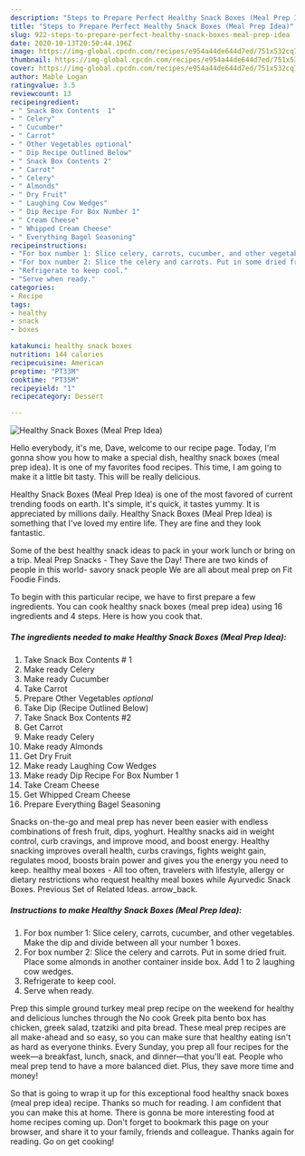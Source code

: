 ```yaml
---
description: "Steps to Prepare Perfect Healthy Snack Boxes (Meal Prep Idea)"
title: "Steps to Prepare Perfect Healthy Snack Boxes (Meal Prep Idea)"
slug: 922-steps-to-prepare-perfect-healthy-snack-boxes-meal-prep-idea
date: 2020-10-13T20:50:44.196Z
image: https://img-global.cpcdn.com/recipes/e954a44de644d7ed/751x532cq70/healthy-snack-boxes-meal-prep-idea-recipe-main-photo.jpg
thumbnail: https://img-global.cpcdn.com/recipes/e954a44de644d7ed/751x532cq70/healthy-snack-boxes-meal-prep-idea-recipe-main-photo.jpg
cover: https://img-global.cpcdn.com/recipes/e954a44de644d7ed/751x532cq70/healthy-snack-boxes-meal-prep-idea-recipe-main-photo.jpg
author: Mable Logan
ratingvalue: 3.5
reviewcount: 13
recipeingredient:
- " Snack Box Contents  1"
- " Celery"
- " Cucumber"
- " Carrot"
- " Other Vegetables optional"
- " Dip Recipe Outlined Below"
- " Snack Box Contents 2"
- " Carrot"
- " Celery"
- " Almonds"
- " Dry Fruit"
- " Laughing Cow Wedges"
- " Dip Recipe For Box Number 1"
- " Cream Cheese"
- " Whipped Cream Cheese"
- " Everything Bagel Seasoning"
recipeinstructions:
- "For box number 1: Slice celery, carrots, cucumber, and other vegetables. Make the dip and divide between all your number 1 boxes."
- "For box number 2: Slice the celery and carrots. Put in some dried fruit. Place some almonds in another container inside box. Add 1 to 2 laughing cow wedges."
- "Refrigerate to keep cool."
- "Serve when ready."
categories:
- Recipe
tags:
- healthy
- snack
- boxes

katakunci: healthy snack boxes 
nutrition: 144 calories
recipecuisine: American
preptime: "PT33M"
cooktime: "PT35M"
recipeyield: "1"
recipecategory: Dessert

---
```



![Healthy Snack Boxes (Meal Prep Idea)](https://img-global.cpcdn.com/recipes/e954a44de644d7ed/751x532cq70/healthy-snack-boxes-meal-prep-idea-recipe-main-photo.jpg)

Hello everybody, it's me, Dave, welcome to our recipe page. Today, I'm gonna show you how to make a special dish, healthy snack boxes (meal prep idea). It is one of my favorites food recipes. This time, I am going to make it a little bit tasty. This will be really delicious.

Healthy Snack Boxes (Meal Prep Idea) is one of the most favored of current trending foods on earth. It's simple, it's quick, it tastes yummy. It is appreciated by millions daily. Healthy Snack Boxes (Meal Prep Idea) is something that I've loved my entire life. They are fine and they look fantastic.

Some of the best healthy snack ideas to pack in your work lunch or bring on a trip. Meal Prep Snacks - They Save the Day! There are two kinds of people in this world- savory snack people We are all about meal prep on Fit Foodie Finds.


To begin with this particular recipe, we have to first prepare a few ingredients. You can cook healthy snack boxes (meal prep idea) using 16 ingredients and 4 steps. Here is how you cook that.

<!--inarticleads1-->

##### The ingredients needed to make Healthy Snack Boxes (Meal Prep Idea):

1. Take  Snack Box Contents # 1
1. Make ready  Celery
1. Make ready  Cucumber
1. Take  Carrot
1. Prepare  Other Vegetables *optional*
1. Take  Dip (Recipe Outlined Below)
1. Take  Snack Box Contents #2
1. Get  Carrot
1. Make ready  Celery
1. Make ready  Almonds
1. Get  Dry Fruit
1. Make ready  Laughing Cow Wedges
1. Make ready  Dip Recipe For Box Number 1
1. Take  Cream Cheese
1. Get  Whipped Cream Cheese
1. Prepare  Everything Bagel Seasoning


Snacks on-the-go and meal prep has never been easier with endless combinations of fresh fruit, dips, yoghurt. Healthy snacks aid in weight control, curb cravings, and improve mood, and boost energy. Healthy snacking improves overall health, curbs cravings, fights weight gain, regulates mood, boosts brain power and gives you the energy you need to keep. healthy meal boxes - All too often, travelers with lifestyle, allergy or dietary restrictions who request healthy meal boxes while Ayurvedic Snack Boxes. Previous Set of Related Ideas. arrow_back. 

<!--inarticleads2-->

##### Instructions to make Healthy Snack Boxes (Meal Prep Idea):

1. For box number 1: Slice celery, carrots, cucumber, and other vegetables. Make the dip and divide between all your number 1 boxes.
1. For box number 2: Slice the celery and carrots. Put in some dried fruit. Place some almonds in another container inside box. Add 1 to 2 laughing cow wedges.
1. Refrigerate to keep cool.
1. Serve when ready.


Prep this simple ground turkey meal prep recipe on the weekend for healthy and delicious lunches through the No cook Greek pita bento box has chicken, greek salad, tzatziki and pita bread. These meal prep recipes are all make-ahead and so easy, so you can make sure that healthy eating isn&#39;t as hard as everyone thinks. Every Sunday, you prep all four recipes for the week—a breakfast, lunch, snack, and dinner—that you&#39;ll eat. People who meal prep tend to have a more balanced diet. Plus, they save more time and money! 

So that is going to wrap it up for this exceptional food healthy snack boxes (meal prep idea) recipe. Thanks so much for reading. I am confident that you can make this at home. There is gonna be more interesting food at home recipes coming up. Don't forget to bookmark this page on your browser, and share it to your family, friends and colleague. Thanks again for reading. Go on get cooking!
